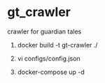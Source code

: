 # gt_crawler
crawler for guardian tales

1. docker build -t gt-crawler ./

2. vi configs/config.json

3. docker-compose up -d

